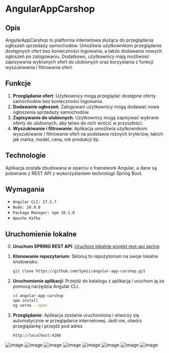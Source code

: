 # AngularAppCarshop

## Opis
AngularAppCarshop to platforma internetowa służąca do przeglądania ogłoszeń sprzedaży samochodów. Umożliwia użytkownikom przeglądanie dostępnych ofert bez konieczności logowania, a także dodawanie nowych ogłoszeń po zalogowaniu. Dodatkowo, użytkownicy mają możliwość zapisywania wybranych ofert do ulubionych oraz korzystania z funkcji wyszukiwania i filtrowania ofert.

## Funkcje
1. **Przeglądanie ofert**: Użytkownicy mogą przeglądać dostępne oferty samochodów bez konieczności logowania.
2. **Dodawanie ogłoszeń**: Zalogowani użytkownicy mogą dodawać nowe ogłoszenia sprzedaży samochodów.
3. **Zapisywanie do ulubionych**: Użytkownicy mogą zapisywać wybrane oferty do ulubionych, aby łatwo do nich wrócić w przyszłości.
4. **Wyszukiwanie i filtrowanie**: Aplikacja umożliwia użytkownikom wyszukiwanie i filtrowanie ofert na podstawie różnych kryteriów, takich jak marka, model, cena, rok produkcji itp.

## Technologie
Aplikacja została zbudowana w oparciu o framework Angular, a dane są pobierane z REST API z wykorzystaniem technologii Spring Boot.

## Wymagania
- `Angular CLI: 17.3.7`
- `Node: 20.9.0`
- `Package Manager: npm 10.1.0`
- `Apache Kafka`
## Uruchomienie lokalne
0. **Uruchom SPRING REST API**: [Uruchom lokalnie projekt rest-api spring](https://github.com/Symii/spring-app-carshop)
1. **Klonowanie repozytorium**: Sklonuj to repozytorium na swoje lokalne środowisko.
   ```bash
   git clone https://github.com/Symii/angular-app-carshop.git

2. **Uruchomienie aplikacji**: Przejdź do katalogu z aplikacją i uruchom ją za pomocą narzędzia Angular CLI.
    ```bash
    cd angular-app-carshop
    npm install
    ng serve --open
3. **Przeglądanie**: Aplikacja zostanie uruchomiona i otworzy się automatycznie w przeglądarce internetowej. Jeśli nie, otwórz przeglądarkę i przejdź pod adres
   
       http://localhost:4200

![image](https://github.com/Symii/angular-app-carshop/assets/46313859/aff558f3-dac0-4505-ae82-e52a352270f6)
![image](https://github.com/Symii/angular-app-carshop/assets/46313859/511a9e68-9fcc-404f-8406-b0633e14b59a)
![image](https://github.com/Symii/angular-app-carshop/assets/46313859/c6d12808-8039-4dca-9f7d-c04b38407e8a)
![image](https://github.com/Symii/angular-app-carshop/assets/46313859/45bd331c-7072-4370-b1f9-b0852bcc2fbc)
![image](https://github.com/Symii/angular-app-carshop/assets/46313859/7a059595-97a8-4aad-befd-c28ac32e2e2e)
![image](https://github.com/Symii/angular-app-carshop/assets/46313859/eb526eed-8791-43c0-b734-c7e845f4d6d4)
![image](https://github.com/Symii/angular-app-carshop/assets/46313859/a877b0c0-a731-462e-82a8-437a7b5d9796)
![image](https://github.com/Symii/angular-app-carshop/assets/46313859/53217a7f-39a1-401e-a23c-8292d28bc1cb)


